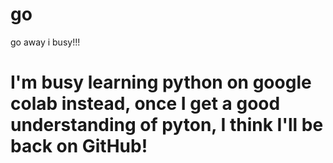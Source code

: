 # go
go away i busy!!!




# I'm busy learning python on google colab instead, once I get a good understanding of pyton, I think I'll be back on GitHub!
